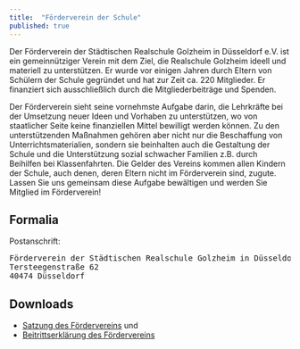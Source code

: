```yaml
---
title:  "Förderverein der Schule"
published: true
---
```


Der Förderverein der Städtischen Realschule Golzheim in Düsseldorf e.V. ist ein gemeinnütziger Verein mit dem Ziel, die Realschule Golzheim ideell und materiell zu unterstützen. Er wurde vor einigen Jahren durch Eltern von Schülern der Schule gegründet und hat zur Zeit ca. 220 Mitglieder. Er finanziert sich ausschließlich durch die Mitgliederbeiträge und Spenden. 

Der Förderverein sieht seine vornehmste Aufgabe darin, die Lehrkräfte bei der Umsetzung neuer Ideen und Vorhaben zu unterstützen, wo von staatlicher Seite keine finanziellen Mittel bewilligt werden können. Zu den unterstützenden Maßnahmen gehören aber nicht nur die Beschaffung von Unterrichtsmaterialien, sondern sie beinhalten auch die Gestaltung der Schule und die Unterstützung sozial schwacher Familien z.B. durch Beihilfen bei Klassenfahrten. Die Gelder des Vereins kommen allen Kindern der Schule, auch denen, deren Eltern nicht im Förderverein sind, zugute. Lassen Sie uns gemeinsam diese Aufgabe bewältigen und werden Sie Mitglied im Förderverein!

## Formalia

Postanschrift: 

<pre>
Förderverein der Städtischen Realschule Golzheim in Düsseldorf e.V.
Tersteegenstraße 62
40474 Düsseldorf
</pre>

## Downloads

- [<i class="fa fa-cloud-download"></i> Satzung des Fördervereins](materials/foerderverein/satzung-foerderverein-realschule-golzheim.pdf) und 
- [<i class="fa fa-cloud-download"></i> Beitrittserklärung des Fördervereins](materials/foerderverein/foerderverein-realschule-golzheim-beitrittserklaerung.pdf) 
